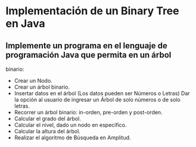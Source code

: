 # Implementación de un Binary Tree en Java
## Implemente un programa en el lenguaje de programación Java que permita en un árbol
binario:
* Crear un Nodo.
* Crear un árbol binario.
* Insertar datos en el árbol (Los datos pueden ser Números o Letras) Dar la opción al
usuario de ingresar un Árbol de solo números o de solo letras.
* Recorrer un árbol binario: in-orden, pre-orden y post-orden.
* Calcular el grado del árbol.
* Calcular el nivel, dado un nodo en especifico.
* Calcular la altura del árbol.
* Realizar el algoritmo de Búsqueda en Amplitud.
